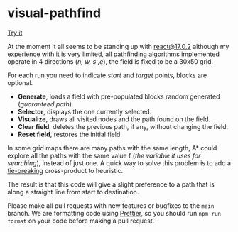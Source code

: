 # visual-pathfind

[Try it](https://visualizer.giannini.dev)

At the moment it all seems to be standing up with react@17.0.2 although my experience with it is very limited, all pathfinding algorithms implemented operate in 4 directions (*n, w, s ,e*), the field is fixed to be a 30x50 grid.

For each run you need to indicate *start* and *target* points, blocks are optional.

* **Generate**, loads a field with pre-populated blocks random generated (*guaranteed path*).
* **Selector**, displays the one currently selected.
* **Visualize**, draws all visited nodes and the path found on the field.
* **Clear field**, deletes the previous path, if any, without changing the field.
* **Reset field**, restores the initial field.

In some grid maps there are many paths with the same length, A* could explore all the paths with the same value f (*the variable it uses for searching*), instead of just one. A quick way to solve this problem is to add a [tie-breaking](http://theory.stanford.edu/~amitp/GameProgramming/Heuristics.html#breaking-ties) cross-product to heuristic.

The result is that this code will give a slight preference to a path that is along a straight line from start to destination.

Please make all pull requests with new features or bugfixes to the `main`
branch. We are formatting code using [Prettier](https://prettier.io/), so you
should run `npm run format` on your code before making a pull request.
